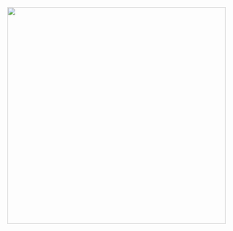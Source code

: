 <img src="https://i.giphy.com/media/v1.Y2lkPTc5MGI3NjExbTltcDlwMGtvYXR4YWhkeTBpa252MmU1ZjNqaHE5MjEwamJhMnRvMCZlcD12MV9pbnRlcm5hbF9naWZfYnlfaWQmY3Q9Zw/QR8m21Hkb4eLm/giphy.gif" width="100%" height="500px" />
